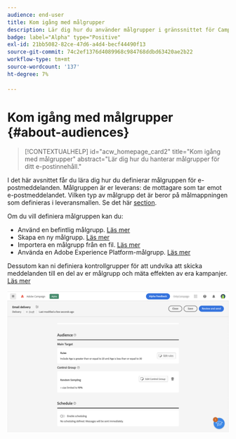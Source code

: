 ```yaml
---
audience: end-user
title: Kom igång med målgrupper
description: Lär dig hur du använder målgrupper i gränssnittet för Campaign Web
badge: label="Alpha" type="Positive"
exl-id: 21bb5082-82ce-47d6-a4d4-becf44490f13
source-git-commit: 74c2ef1376d4089968c984768ddbd63420ae2b22
workflow-type: tm+mt
source-wordcount: '137'
ht-degree: 7%

---
```



# Kom igång med målgrupper {#about-audiences}

>[!CONTEXTUALHELP]
>id="acw_homepage_card2"
>title="Kom igång med målgrupper"
>abstract="Lär dig hur du hanterar målgrupper för ditt e-postinnehåll."

<!--
Audience only created for the delivery, not available later-->


<!--
Three ways:
* existing audience

Campaign or AEP Audiences

* create new on the fly

query like AEP segment builder (same component with campaign data)

* import from file

show use case with a new audience creation (or import from file?)

control groups like acc: exract, random, based on attribute
-->

I det här avsnittet får du lära dig hur du definierar målgruppen för e-postmeddelanden. Målgruppen är er leverans: de mottagare som tar emot e-postmeddelandet. Vilken typ av målgrupp det är beror på målmappningen som definieras i leveransmallen. Se det här [section](../email/create-email.md).

Om du vill definiera målgruppen kan du:

* Använd en befintlig målgrupp. [Läs mer](add-audience.md)
* Skapa en ny målgrupp. [Läs mer](segment-builder.md)
* Importera en målgrupp från en fil. [Läs mer](import-audience.md)
* Använda en Adobe Experience Platform-målgrupp. [Läs mer](aep-audience.md)

Dessutom kan ni definiera kontrollgrupper för att undvika att skicka meddelanden till en del av er målgrupp och mäta effekten av era kampanjer. [Läs mer](control-group.md)

![](assets/about-audience.png)
